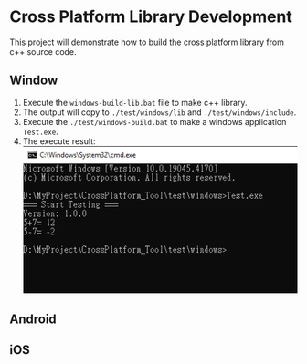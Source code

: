 # Cross Platform Library Development
This project will demonstrate how to build the cross platform library from c++ source code.

## Window
1. Execute the `windows-build-lib.bat` file to make c++ library.
2. The output will copy to `./test/windows/lib` and  `./test/windows/include`.
3. Execute the `./test/windows-build.bat` to make a windows application `Test.exe`.
4. The execute result:  
![image info](./img/windows.PNG)

## Android


## iOS